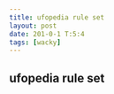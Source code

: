 ```yaml
---
title: ufopedia rule set
layout: post
date: 201-0-1 T:5:4
tags: [wacky]
---
```

## ufopedia rule set

